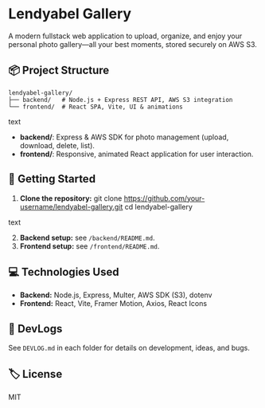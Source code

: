 # Lendyabel Gallery

A modern fullstack web application to upload, organize, and enjoy your personal photo gallery—all your best moments, stored securely on AWS S3.

## 📦 Project Structure

```
lendyabel-gallery/
├── backend/   # Node.js + Express REST API, AWS S3 integration
└── frontend/  # React SPA, Vite, UI & animations
```

text

- **backend/**: Express & AWS SDK for photo management (upload, download, delete, list).
- **frontend/**: Responsive, animated React application for user interaction.

## 🚀 Getting Started

1. **Clone the repository:**
git clone https://github.com/your-username/lendyabel-gallery.git
cd lendyabel-gallery

text

2. **Backend setup:** see `/backend/README.md`.
3. **Frontend setup:** see `/frontend/README.md`.

## 💻 Technologies Used

- **Backend:** Node.js, Express, Multer, AWS SDK (S3), dotenv
- **Frontend:** React, Vite, Framer Motion, Axios, React Icons

## 📝 DevLogs

See `DEVLOG.md` in each folder for details on development, ideas, and bugs.

## 🏷️ License

MIT
